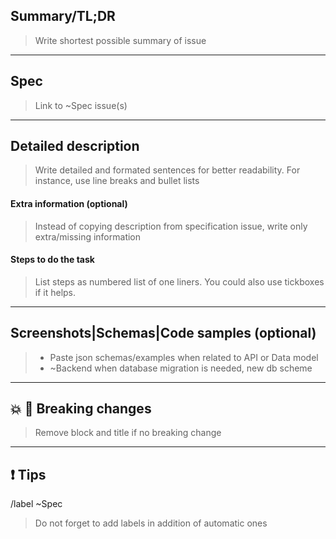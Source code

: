 ## Summary/TL;DR

> Write shortest possible summary of issue


---
## Spec
> Link to ~Spec issue(s) 


---
## Detailed description
> Write detailed and formated sentences for better readability. For instance, use line breaks and bullet lists

#### Extra information (optional)
> Instead of copying description from specification issue, write only extra/missing information


#### Steps to do the task
> List steps as numbered list of one liners. You could also use tickboxes if it helps.


---
## Screenshots|Schemas|Code samples (optional)
> * Paste json schemas/examples when related to API or Data model
> * ~Backend when database migration is needed, new db scheme


---
## :boom: :rotating_light: Breaking changes
> Remove block and title if no breaking change


---
## :exclamation: Tips
/label ~Spec 
> Do not forget to add labels in addition of automatic ones